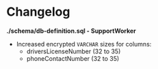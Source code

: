 # Changelog

**./schema/db-definition.sql - SupportWorker**
* Increased encrypted `VARCHAR` sizes for columns:
	* driversLicenseNumber (32 to 35)
	* phoneContactNumber (32 to 35)
